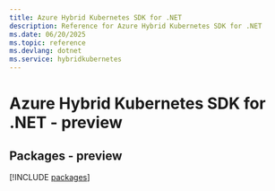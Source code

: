 ```yaml
---
title: Azure Hybrid Kubernetes SDK for .NET
description: Reference for Azure Hybrid Kubernetes SDK for .NET
ms.date: 06/20/2025
ms.topic: reference
ms.devlang: dotnet
ms.service: hybridkubernetes
---
```

# Azure Hybrid Kubernetes SDK for .NET - preview
## Packages - preview
[!INCLUDE [packages](hybrid-kubernetes-index.md)]